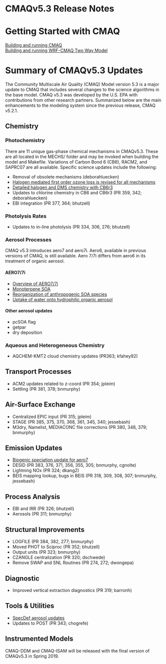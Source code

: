CMAQv5.3 Release Notes 
=====================================

# Getting Started with CMAQ  
[Building and running CMAQ](../../../DOCS/User_Manual/CMAQ_OGD_ch05_sys_req.md)  
[Building and running WRF-CMAQ Two Way Model](Two_Way_Coupled_WRF-CMAQ.md)

# Summary of CMAQv5.3 Updates

The Community Multiscale Air Quality (CMAQ) Model version 5.3 is a major update to CMAQ that includes several changes to the science algorithms in the base model.  CMAQ v5.3 was developed by the U.S. EPA with contributions from other research partners. Summarized below are the main enhancements to the modeling system since the previous release, CMAQ v5.2.1.

<a id="chemistry"></a>
## Chemistry
### Photochemistry
There are 11 unique gas-phase chemical mechanisms in CMAQv5.3. These are all located in the MECHS/ folder and may be invoked when building the model and Makefile. Variations of Carbon Bond 6 (CB6), RACM2, and SAPRC07 are all available. Specific science updates include the following:  

  * Removal of obsolete mechanisms (deborahluecken)
  * [Halogen mediated first order ozone loss is revised for all mechanisms](simple_halogen_chemistry.md)
  * [Detailed halogen and DMS chemistry with CB6r3](detailed_halogen_and_DMS_chemistry.md)
  * Updates to chlorine chemistry in CB6 and CB6r3 (PR 359, 342; deborahluecken)
  * EBI integration (PR 377, 364; bhutzell)
  
### Photolysis Rates
 * Updates to in-line photolysis (PR 334, 306, 276; bhutzell)

### Aerosol Processes
CMAQ v5.3 introduces aero7 and aero7i. Aero6, available in previous versions of CMAQ, is still available. Aero 7/7i differs from aero6 in its treatment of organic aerosol.
#### AERO7/7i
  * [Overview of AERO7/7i](aero7_overview.md)  
  * [Monoterpene SOA](monoterpene_SOA.md)  
  * [Reorganization of anthropogenic SOA species](anthro_SOA.md)  
  * [Uptake of water onto hydrophilic organic aerosol](organic_water.md)  
  
#### Other aerosol updates
  * pcSOA flag
  * getpar
  * dry deposition

### Aqueous and Heterogeneous Chemistry
 * AQCHEM-KMT2 cloud chemistry updates (PR363; kfahey92)

 
## Transport Processes
 * ACM2 updates related to z-coord (PR 354; jpleim)
 * Settling (PR 381, 378; bnmurphy)
 
## Air-Surface Exchange
 * Centralized EPIC input (PR 315; jpleim)
 * STAGE (PR 385, 375, 370, 368, 361, 345, 340; jessebash)
 * M3dry, Namelist, MEDIACONC file corrections (PR 380, 348, 379; bnmurphy)


## Emission Updates
 * [Biogenic speciation update for aero7](biogenic_apinene.md)
 * DESID (PR 383, 376, 371, 356, 355, 305; bnmurphy, cgnolte)
 * Lightning NOx (PR 324; dkang2)
 * BEIS mapping lookup, bugs in BEIS (PR 318, 309, 308, 307; bnmurphy, jessebash)

## Process Analysis
 * EBI and IRR (PR 326; bhutzell)
 * Aerosols (PR 311; bnmurphy)

## Structural Improvements
 * LOGFILE (PR 384, 382, 277; bnmurphy)
 * Moved PHOT to Sciproc (PR 352; bhutzell)
 * Output units (PR 323; bnmurphy)
 * CZANGLE centralization (PR 320; dschwede)
 * Remove SWAP and SNL Routines (PR 274, 272; dwongepa)

## Diagnostic
 * Improved vertical extraction diagnostics (PR 319; barronh)

## Tools & Utilities
 * [SpecDef aerosol updates](specdef_aero.md)
 * Updates to POST (PR 343; chogrefe)

## Instrumented Models
CMAQ-DDM and CMAQ-ISAM will be released with the final version of CMAQv5.3 in Spring 2019.


